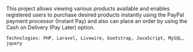 This project allows viewing various products available and enables registered users
  to purchase desired products instantly using the PayPal payment processor (Instant Pay)
  and also can place an order by using the Cash on Delivery (Pay Later) option.
  
  
    Technologies: PHP, Laravel, Livewire, bootstrap, JavaScript, MySQL, jquery
